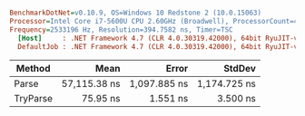 ``` ini

BenchmarkDotNet=v0.10.9, OS=Windows 10 Redstone 2 (10.0.15063)
Processor=Intel Core i7-5600U CPU 2.60GHz (Broadwell), ProcessorCount=4
Frequency=2533196 Hz, Resolution=394.7582 ns, Timer=TSC
  [Host]     : .NET Framework 4.7 (CLR 4.0.30319.42000), 64bit RyuJIT-v4.7.2115.0
  DefaultJob : .NET Framework 4.7 (CLR 4.0.30319.42000), 64bit RyuJIT-v4.7.2115.0


```
 |   Method |         Mean |        Error |       StdDev |
 |--------- |-------------:|-------------:|-------------:|
 |    Parse | 57,115.38 ns | 1,097.885 ns | 1,174.725 ns |
 | TryParse |     75.95 ns |     1.551 ns |     3.500 ns |
